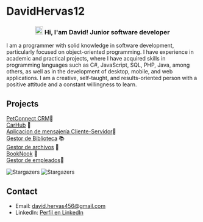 # DavidHervas12
<h3 align="center"> 
    <img src="https://media.giphy.com/media/hvRJCLFzcasrR4ia7z/giphy.gif" width="21"></a> Hi, I'am David! Junior software developer
</h3> 

I am a programmer with solid knowledge in software development, particularly focused on object-oriented programming. I have experience in academic and practical projects, where I have acquired skills in programming languages such as C#, JavaScript, SQL, PHP, Java, among others, as well as in the development of desktop, mobile, and web applications. I am a creative, self-taught, and results-oriented person with a positive attitude and a constant willingness to learn.


## Projects

[PetConnect CRM](https://github.com/DavidHervas12/PetConnect.git)🐶  
[CarHub](https://github.com/dreixxx/CarHub.git) 🚗  
[Aplicacion de mensajería Cliente-Servidor](https://github.com/DavidHervas12/Aplicacion_comunicacion_cliente_servidor.git)📧  
[Gestor de Biblioteca](https://github.com/DavidHervas12/Gestor_de_Biblioteca.git) 📚  
[Gestor de archivos](https://github.com/DavidHervas12/Gestor_de_Archivos.git) 📂  
[BookNook](https://github.com/DavidHervas12/BookNook_PHP.git) 📖  
[Gestor de empleados](https://github.com/DavidHervas12/Employee-entry-and-exit-management-application.git)🔧

<img alt="Stargazers" src="http://github-profile-summary-cards.vercel.app/api/cards/profile-details?username=DavidHervas12&theme=github_dark">
<img alt="Stargazers" src="http://github-profile-summary-cards.vercel.app/api/cards/most-commit-language?username=DavidHervas12&theme=github_dark&exclude=Blade">



## Contact

- Email: david.hervas456@gmail.com
- LinkedIn: [Perfil en LinkedIn](https://www.linkedin.com/tuperfil)
